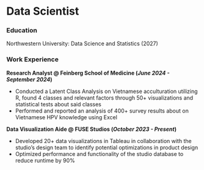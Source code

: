 # Data Scientist

### Education

Northwestern University: Data Science and Statistics (2027)

### Work Experience

**Research Analyst @ Feinberg School of Medicine (_June 2024 - September 2024_)**
- Conducted a Latent Class Analysis on Vietnamese acculturation utilizing R, found 4 classes and relevant factors through 50+ visualizations and statistical tests about said classes
- Performed and reported an analysis of 400+ survey results about on Vietnamese HPV knowledge using Excel

**Data Visualization Aide @ FUSE Studios (_October 2023 - Present_)**
- Developed 20+ data visualizations in Tableau in collaboration with the studio’s design team to identify potential optimizations in product design
- Optimized performance and functionality of the studio database to reduce runtime by 90%
